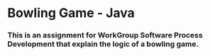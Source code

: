 # Bowling Game - Java
### This is an assignment for WorkGroup Software Process Development that explain the logic of a bowling game.
